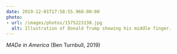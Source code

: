 ```yaml
---
date: 2019-12-01T17:58:55.968-00:00
photo:
- url: /images/photos/1575223130.jpg
  alt: Illustration of Donald Trump showing his middle finger.
---
```

<cite>MADe in America</cite> (Ben Turnbull, 2019)
